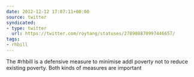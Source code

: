 ```yaml
---
date: 2012-12-12 17:07:11+00:00
source: twitter
syndicated:
- type: twitter
  url: https://twitter.com/roytang/statuses/278908870997446657/
tags:
- rhbill
---
```


The #rhbill is a defensive measure to minimise addl poverty not to reduce existing poverty. Both kinds of measures are important